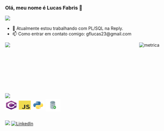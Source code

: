 <h3>Olá, meu nome é Lucas Fabris 👋</h3>

<img src="https://img.shields.io/badge/Overview-Lucas%20Fabris-blue">

<ul>
  <li>🔭 Atualmente estou trabalhando com PL/SQL na Reply.</li>
  <li>📫 Como entrar em contato comigo: gflucas23@gmail.com</li>
</ul>

<div style="display: flex; justify-content: space-between;">
  <img height="150em" src="https://github-readme-stats.vercel.app/api?username=ofabris&layout=compact&langs_count=7&theme=radical"/>
  <img height="150em" src="https://github-readme-stats.vercel.app/api/top-langs/?username=ofabris&layout=compact&langs_count=7&theme=radical" alt="metrica"/>
</div>

<div style="display: inline_block"><br>
  <img src="https://img.shields.io/badge/Minhas%20Skills- 😎 -blue"><br>
  <img align="center" alt="fabris-csharp" height="30" width="40" src="./elements/csharp-logo.svg"/>
  <img align="center" alt="fabris-javascript" height="30" width="40" src="./elements/javascript-logo.svg"/>
  <img align="center" alt="fabris-python" height="30" width="40" src="./elements/python-logo.svg"/>
  <img align="center" alt="fabris-plsql" height="40" width="50" src="./elements/sqldeveloper-logo.svg"/>
</div>

##

<div> 
  <a href="mailto:gflucas23@gmail.com"><img src="https://img.shields.io/badge/-Gmail-%23333?style=for-the-badge&logo=gmail&logoColor=white" target="_blank"></a>
  <a href="https://www.linkedin.com/in/lucas-fabris/"><img src="https://img.shields.io/badge/-LinkedIn-%230077B5?style=for-the-badge&logo=linkedin&logoColor=white" target="_blank" alt="LinkedIn"></a>
</div>